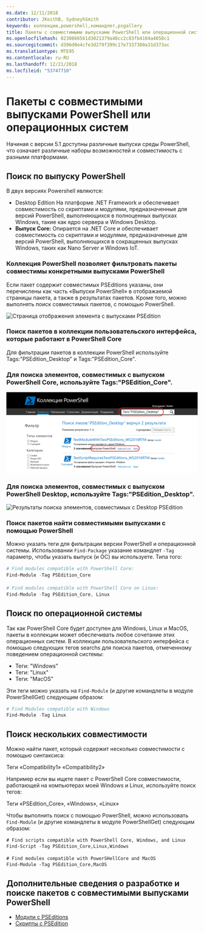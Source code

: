 ```yaml
---
ms.date: 12/11/2018
contributor: JKeithB, SydneyhSmith
keywords: коллекции,powershell,командлет,psgallery
title: Пакеты с совместимыми выпусками PowerShell или операционной системы
ms.openlocfilehash: 8230866561d3021379a48cc2c83fb4104a4058c1
ms.sourcegitcommit: d396d0e4cfe3d279f399c17e7337380a31d373ac
ms.translationtype: MTE95
ms.contentlocale: ru-RU
ms.lasthandoff: 12/21/2018
ms.locfileid: "53747710"
---
```

# <a name="packages-with-compatible-powershell-editions-or-operating-systems"></a>Пакеты с совместимыми выпусками PowerShell или операционных систем

Начиная с версии 5.1 доступны различные выпуски среды PowerShell, что означает различные наборы возможностей и совместимость с разными платформами.

## <a name="searching-by-powershell-edition"></a>Поиск по выпуску PowerShell 
В двух версиях Powershell являются:
- Desktop Edition На платформе .NET Framework и обеспечивает совместимость со скриптами и модулями, предназначенные для версий PowerShell, выполняющихся в полноценных выпусках Windows, такие как ядро сервера и Windows Desktop.
- **Выпуск Core:** Опирается на .NET Core и обеспечивает совместимость со скриптами и модулями, предназначенные для версий PowerShell, выполняющихся в сокращенных выпусках Windows, таких как Nano Server и Windows IoT.

### <a name="powershell-gallery-allows-you-to-filter-packages-compatible-for-specific-powershell-editions"></a>Коллекция PowerShell позволяет фильтровать пакеты совместимы конкретными выпусками PowerShell

Если пакет содержит совместимых PSEditions указаны, они перечислены как часть «Выпуски PowerShell» в отображаемой страницы пакета, а также в результатах пакетов.
Кроме того, можно выполнять поиск совместимых пакетов, с помощью PowerShell.

![Страница отображения элемента с выпусками PSEdition](../../Images/packagedisplaypagewithpseditions.PNG)

### <a name="search-for-packages-in-the-gallery-ui-that-work-on-powershell-core"></a>Поиск пакетов в коллекции пользовательского интерфейса, которые работают в PowerShell Core

Для фильтрации пакетов в коллекции PowerShell используйте Tags:"PSEdition_Desktop" и Tags:"PSEdition_Core".

### <a name="use-tagspseditioncore-to-search-items-compatible-with-powershell-core-edition"></a>Для поиска элементов, совместимых с выпуском PowerShell Core, используйте Tags:"PSEdition_Core".

![Результаты поиска элементов, совместимых с Core PSEdition](../../Images/searchresultswithpseditions.PNG)

### <a name="use-tagspseditiondesktop-to-search-items-compatible-with-powershell-desktop-edition"></a>Для поиска элементов, совместимых с выпуском PowerShell Desktop, используйте Tags:"PSEdition_Desktop".

![Результаты поиска элементов, совместимых с Desktop PSEdition](../../Images/searchresultswithpseditionsdesktop.PNG)

### <a name="search-for-packages-to-find-compatible-editions-using-powershell"></a>Поиск пакетов найти совместимыми выпусками с помощью PowerShell
Можно указать теги для фильтрации версии PowerShell и операционной системы. Использовании `Find-Package` указание командлет `-Tag` параметр, чтобы указать выпуск (и ОС) вы используете.
Типа того:

```powershell
# Find modules compatible with PowerShell Core:
Find-Module -Tag PSEdition_Core

# Find modules compatible with PowerShell Core on Linux:
Find-Module -Tag PSEdition_Core, Linux
```

## <a name="searching-by-operating-system"></a>Поиск по операционной системы 

Так как PowerShell Core будет доступен для Windows, Linux и MacOS, пакеты в коллекции может обеспечивать любое сочетание этих операционных систем. В коллекции пользовательского интерфейса с помощью следующих тегов searchs для поиска пакетов, отмеченному поведением операционной системы:

- Теги: "Windows"
- Теги: "Linux"
- Теги: "MacOS" 

Эти теги можно указать на `Find-Module` (и другие командлеты в модуле PowerShellGet) следующим образом:

```powershell
# Find Modules compatible with Windows
Find-Module -Tag Linux
```

## <a name="searching-for-multiple-compatibilities"></a>Поиск нескольких совместимости

Можно найти пакет, который содержит несколько совместимости с помощью синтаксиса: 

Теги «Compatibility1» «Compatibility2» 

Например если вы ищете пакет с PowerShell Core совместимости, работающей на компьютерах моей Windows и Linux, используйте поиск тегов:

Теги «PSEdition_Core», «Windows», «Linux» 

Чтобы выполнить поиск с помощью PowerShell, можно использовать `Find-Module` (и другие командлеты в модуле PowerShellGet) следующим образом:

```powewrshell
# Find scripts compatible with PowerShell Core, Windows, and Linux
Find-Script -Tag PSEdition_Core,Linux,Windows

# Find modules compatible with PowerSHellCore and MacOS
Find-Module -Tag PSEdition_Core,MacOS
```

## <a name="more-details-on-authoring-and-finding-the-packages-with-compatible-powershell-editions"></a>Дополнительные сведения о разработке и поиске пакетов с совместимыми выпусками PowerShell

- [Модули с PSEditions](../../concepts/module-psedition-support.md)
- [Скрипты с PSEdition](../../concepts/script-psedition-support.md)
